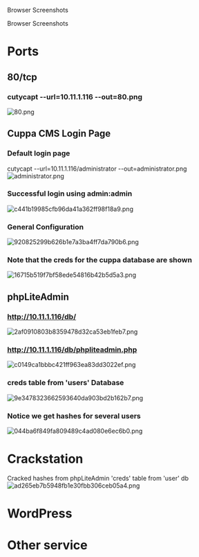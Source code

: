 Browser Screenshots

Browser Screenshots

# Ports
## 80/tcp
### cutycapt --url=10.11.1.116 --out=80.png
![80.png](../../../_resources/964aea4d6d194118986006200dcc44ef.png)


## Cuppa CMS Login Page

### Default login page
cutycapt --url=10.11.1.116/administrator --out=administrator.png
![administrator.png](../../../_resources/4764921aaf4d4cc7a279805cffb7e860.png)

### Successful login using admin:admin
![c441b19985cfb96da41a362ff98f18a9.png](../../../_resources/4e148e88c16547ab8b5ce80bb777d7fb.png)

### General Configuration
![920825299b626b1e7a3ba4ff7da790b6.png](../../../_resources/177f11c89fd24caea8aa704ef609e4e0.png)

### Note that the creds for the cuppa database are shown
![16715b519f7bf58ede54816b42b5d5a3.png](../../../_resources/d5db0c0869894c5686c422309c8fa439.png)


## phpLiteAdmin

### http://10.11.1.116/db/
![2af0910803b8359478d32ca53eb1feb7.png](../../../_resources/93b911fe49e24a18917beeeb966f98d2.png)

### http://10.11.1.116/db/phpliteadmin.php
![c0149ca1bbbc421ff963ea83dd3022ef.png](../../../_resources/59ad4e9b2e704a56827fdfad068f158d.png)

### creds table from 'users' Database
![9e3478323662593640da903bd2b162b7.png](../../../_resources/581ea4dc71d345ae8dae449c845cd34d.png)

### Notice we get hashes for several users
![044ba6f849fa809489c4ad080e6ec6b0.png](../../../_resources/b80615ce0d8142318f19f15b090d3251.png)


# Crackstation
Cracked hashes from phpLiteAdmin 'creds' table from 'user' db
![ad265eb7b5948fb1e30fbb306ceb05a4.png](../../../_resources/93d39f83fa7b4299888dfbf18368fef7.png)








# WordPress
# Other service


